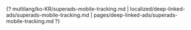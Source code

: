 {? multilang/ko-KR/superads-mobile-tracking.md | localized/deep-linked-ads/superads-mobile-tracking.md | pages/deep-linked-ads/superads-mobile-tracking.md ?}
